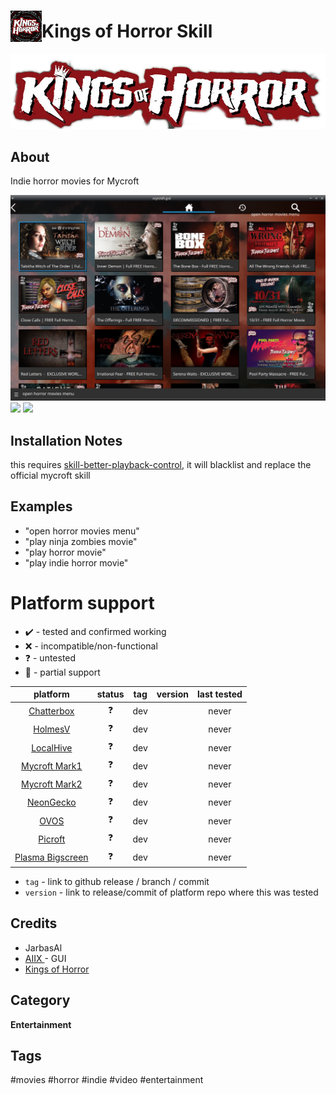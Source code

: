 # <img src='./res/icon/kings_of_horror_icon.png' card_color='#40DBB0' width='50' height='50' style='vertical-align:bottom'/>Kings of Horror Skill

![](./res/kings_of_horror_logo.png)

## About 

Indie horror movies for Mycroft

![](./gui.png)
![](./gui.gif)
![](./gui2.gif)

## Installation Notes

this requires [skill-better-playback-control](https://github.com/JarbasSkills/skill-better-playback-control), it will blacklist and replace the official mycroft skill

## Examples 

* "open horror movies menu"
* "play ninja zombies movie"
* "play horror movie"
* "play indie horror movie"

# Platform support

- :heavy_check_mark: - tested and confirmed working
- :x: - incompatible/non-functional
- :question: - untested
- :construction: - partial support

|     platform    |   status   |  tag  | version | last tested | 
|:---------------:|:----------:|:-----:|:-------:|:-----------:|
|    [Chatterbox](https://hellochatterbox.com)   | :question: |  dev  |         |    never    | 
|     [HolmesV](https://github.com/HelloChatterbox/HolmesV)     | :question: |  dev  |         |    never    | 
|    [LocalHive](https://github.com/JarbasHiveMind/LocalHive)    | :question: |  dev  |         |    never    |  
|  [Mycroft Mark1](https://github.com/MycroftAI/enclosure-mark1)    | :question: |  dev  |         |    never    | 
|  [Mycroft Mark2](https://github.com/MycroftAI/hardware-mycroft-mark-II)    | :question: |  dev  |         |    never    |  
|    [NeonGecko](https://neon.ai)      | :question: |  dev  |         |    never    |   
|       [OVOS](https://github.com/OpenVoiceOS)        | :question: |  dev  |         |    never    |    
|     [Picroft](https://github.com/MycroftAI/enclosure-picroft)       | :question: |  dev  |         |    never    |  
| [Plasma Bigscreen](https://plasma-bigscreen.org/)  | :question: |  dev  |         |    never    |  

- `tag` - link to github release / branch / commit
- `version` - link to release/commit of platform repo where this was tested


## Credits 
- JarbasAl
- [AIIX ](https://github.com/AIIX/) - GUI
- [Kings of Horror](https://kingsofhorror.com/)

## Category
**Entertainment**

## Tags
#movies
#horror
#indie
#video
#entertainment
